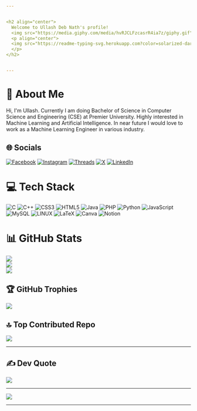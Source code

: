 ```yaml
---


<h2 align="center">
  Welcome to Ullash Deb Nath's profile!
  <img src="https://media.giphy.com/media/hvRJCLFzcasrR4ia7z/giphy.gif" width="28">
  <p align="center">
  <img src="https://readme-typing-svg.herokuapp.com?color=solarized-dark&center=true&vCenter=true&lines=Passionate;Ideator;Dreamer"><br>
  </p>
</h2>


---
```



# 💫 About Me
Hi, I'm Ullash. Currently I am doing Bachelor of Science in Computer Science and Engineering (CSE) at Premier University. Highly interested in Machine Learning and Artificial Intelligence. In near future I would love to work as a Machine Learning Engineer in various industry.


## 🌐 Socials
[![Facebook](https://img.shields.io/badge/Facebook-%231877F2.svg?logo=Facebook&logoColor=white)](https://facebook.com/ullashdn) [![Instagram](https://img.shields.io/badge/Instagram-%23E4405F.svg?logo=Instagram&logoColor=white)](https://instagram.com/ullashdn) [![Threads](https://img.shields.io/badge/Threads-%23000000.svg?logo=Threads&logoColor=white)](https://www.threads.net/@ullashdn) [![X](https://img.shields.io/badge/X-%2312100E.svg?logo=x&logoColor=white)](https://x.com/ullashdn) [![LinkedIn](https://img.shields.io/badge/LinkedIn-%230077B5.svg?logo=linkedin&logoColor=white)](https://linkedin.com/in/ullashdn)


# 💻 Tech Stack
![C](https://img.shields.io/badge/c-%2300599C.svg?style=flat&logo=c&logoColor=white) ![C++](https://img.shields.io/badge/c++-%2300599C.svg?style=flat&logo=c%2B%2B&logoColor=white) ![CSS3](https://img.shields.io/badge/css3-%231572B6.svg?style=flat&logo=css3&logoColor=white) ![HTML5](https://img.shields.io/badge/html5-%23E34F26.svg?style=flat&logo=html5&logoColor=white) ![Java](https://img.shields.io/badge/java-%23ED8B00.svg?style=flat&logo=java&logoColor=white) ![PHP](https://img.shields.io/badge/php-%23777BB4.svg?style=flat&logo=php&logoColor=white) ![Python](https://img.shields.io/badge/python-3670A0?style=flat&logo=python&logoColor=ffdd54) ![JavaScript](https://img.shields.io/badge/javascript-%23323330.svg?style=flat&logo=javascript&logoColor=%23F7DF1E) ![MySQL](https://img.shields.io/badge/mysql-%2300f.svg?style=flat&logo=mysql&logoColor=white) ![LINUX](https://img.shields.io/badge/Linux-FCC624?style=flat&logo=linux&logoColor=black) ![LaTeX](https://img.shields.io/badge/latex-%23008080.svg?style=flat&logo=latex&logoColor=white) ![Canva](https://img.shields.io/badge/Canva-%2300C4CC.svg?style=flat&logo=Canva&logoColor=white) ![Notion](https://img.shields.io/badge/Notion-%23000000.svg?style=flat&logo=notion&logoColor=white)


# 📊 GitHub Stats
![](https://github-readme-stats.vercel.app/api?username=Ullash-Deb-Nath&theme=react&hide_border=false&include_all_commits=false&count_private=false)<br/>
![](https://github-readme-streak-stats.herokuapp.com/?user=Ullash-Deb-Nath&theme=react&hide_border=false)<br/>
![](https://github-readme-stats.vercel.app/api/top-langs/?username=Ullash-Deb-Nath&theme=react&hide_border=false&include_all_commits=false&count_private=false&layout=compact)


## 🏆 GitHub Trophies
![](https://github-profile-trophy.vercel.app/?username=Ullash-Deb-Nath&theme=algolia&no-frame=false&no-bg=false&margin-w=4)


## 🔝 Top Contributed Repo
![](https://github-contributor-stats.vercel.app/api?username=Ullash-Deb-Nath&limit=5&theme=algolia&combine_all_yearly_contributions=true)


---


## ✍️ Dev Quote
![](https://quotes-github-readme.vercel.app/api?type=horizontal&theme=radical)


---


[![](https://visitcount.itsvg.in/api?id=Ullash-Deb-Nath&icon=2&color=1)](https://visitcount.itsvg.in)


---
